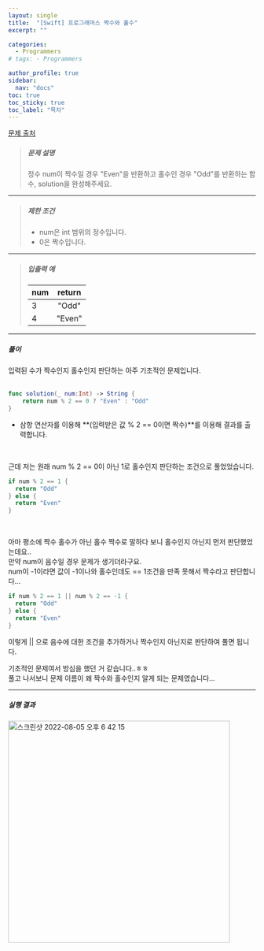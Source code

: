 ```yaml
---
layout: single
title:  "[Swift] 프로그래머스 짝수와 홀수"
excerpt: ""

categories:
  - Programmers
# tags: - Programmers

author_profile: true
sidebar:
  nav: "docs"
toc: true
toc_sticky: true
toc_label: "목차"
---
```

[문제 출처](https://school.programmers.co.kr/learn/courses/30/lessons/12937?language=swift)

>##### 문제 설명
>정수 num이 짝수일 경우 "Even"을 반환하고 홀수인 경우 "Odd"를 반환하는 함수, solution을 완성해주세요.
---

>##### 제한 조건
>- num은 int 범위의 정수입니다.
>- 0은 짝수입니다.
---

>##### 입출력 예
>
>|num|return|
>|:---|:---:|
>|3|"Odd"|
>|4|"Even"|

---

##### 풀이
입력된 수가 짝수인지 홀수인지 판단하는 아주 기초적인 문제입니다.
<br><br>

```swift
func solution(_ num:Int) -> String {
    return num % 2 == 0 ? "Even" : "Odd"
}
```

- 삼항 연산자를 이용해 **(입력받은 값 % 2 == 0이면 짝수)**를 이용해 결과를 출력합니다.

<br>

근데 저는 원래 num % 2 == 0이 아닌 1로 홀수인지 판단하는 조건으로 풀었었습니다.
```swift
if num % 2 == 1 {
  return "Odd"
} else {
  return "Even"
}
```
<br>

아마 평소에 짝수 홀수가 아닌 홀수 짝수로 말하다 보니 홀수인지 아닌지 먼저 판단했었는데요..  
만약 num이 음수일 경우 문제가 생기더라구요.  
num이 -1이라면 값이 -1이나와 홀수인데도 == 1조건을 만족 못해서 짝수라고 판단합니다... 
```swift
if num % 2 == 1 || num % 2 == -1 {
  return "Odd"
} else {
  return "Even"
}
```
이렇게 || 으로 음수에 대한 조건을 추가하거나 짝수인지 아닌지로 판단하여 풀면 됩니다.  

기초적인 문제여서 방심을 했던 거 같습니다..ㅎㅎ  
풀고 나서보니 문제 이름이 왜 짝수와 홀수인지 알게 되는 문제였습니다...

---

##### 실행 결과
<img width="451" alt="스크린샷 2022-08-05 오후 6 42 15" src="https://user-images.githubusercontent.com/60169777/183050701-7a79bd8d-248d-4e9c-9c45-f470fd8b7ce7.png">
